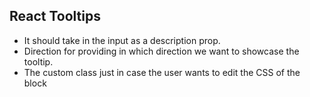 ## React Tooltips

- It should take in the input as a description prop.
- Direction for providing in which direction we want to showcase the tooltip.
- The custom class just in case the user wants to edit the CSS of the block
